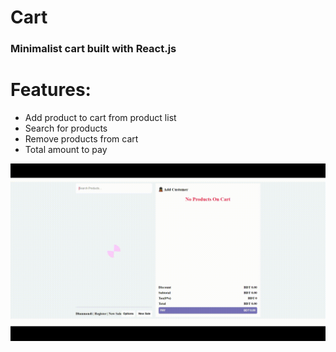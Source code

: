 # Cart

### Minimalist cart built with React.js

# Features:

- Add product to cart from product list
- Search for products
- Remove products from cart
- Total amount to pay

![ss](./src/SS.gif)

